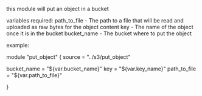 this module will put an object in a bucket

variables required:
path_to_file - The path to a file that will be read and uploaded as raw bytes for the object content
key - The name of the object once it is in the bucket
bucket_name - The bucket where to put the object

example:

module "put_object" {
  source = "../s3/put_object"
  
  bucket_name = "${var.bucket_name}"
  key = "${var.key_name}"
  path_to_file = "${var.path_to_file}"

}
